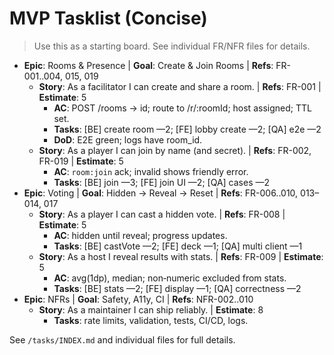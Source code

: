 # MVP Tasklist (Concise)
>
> Use this as a starting board. See individual FR/NFR files for details.

- **Epic**: Rooms & Presence | **Goal**: Create & Join Rooms | **Refs**: FR-001..004, 015, 019
  - **Story**: As a facilitator I can create and share a room. | **Refs**: FR-001 | **Estimate**: 5
    - **AC**: POST /rooms → id; route to /r/:roomId; host assigned; TTL set.
    - **Tasks**: [BE] create room —2; [FE] lobby create —2; [QA] e2e —2
    - **DoD**: E2E green; logs have room_id.
  - **Story**: As a player I can join by name (and secret). | **Refs**: FR-002, FR-019 | **Estimate**: 5
    - **AC**: `room:join` ack; invalid shows friendly error.
    - **Tasks**: [BE] join —3; [FE] join UI —2; [QA] cases —2
- **Epic**: Voting | **Goal**: Hidden → Reveal → Reset | **Refs**: FR-006..010, 013–014, 017
  - **Story**: As a player I can cast a hidden vote. | **Refs**: FR-008 | **Estimate**: 5
    - **AC**: hidden until reveal; progress updates.
    - **Tasks**: [BE] castVote —2; [FE] deck —1; [QA] multi client —1
  - **Story**: As a host I reveal results with stats. | **Refs**: FR-009 | **Estimate**: 5
    - **AC**: avg(1dp), median; non‑numeric excluded from stats.
    - **Tasks**: [BE] stats —2; [FE] display —1; [QA] correctness —2
- **Epic**: NFRs | **Goal**: Safety, A11y, CI | **Refs**: NFR-002..010
  - **Story**: As a maintainer I can ship reliably. | **Estimate**: 8
    - **Tasks**: rate limits, validation, tests, CI/CD, logs.

See `/tasks/INDEX.md` and individual files for full details.
